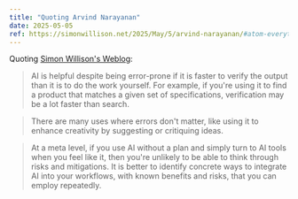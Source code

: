 ```yaml
---
title: "Quoting Arvind Narayanan"
date: 2025-05-05
ref: https://simonwillison.net/2025/May/5/arvind-narayanan/#atom-everything
---
```



Quoting [Simon Willison's Weblog](https://simonwillison.net/2025/May/5/arvind-narayanan/#atom-everything):

> AI is helpful despite being error-prone if it is faster to verify the output than it is to do the work yourself. For example, if you're using it to find a product that matches a given set of specifications, verification may be a lot faster than search.

> There are many uses where errors don't matter, like using it to enhance creativity by suggesting or critiquing ideas.

> At a meta level, if you use AI without a plan and simply turn to AI tools when you feel like it, then you're unlikely to be able to think through risks and mitigations. It is better to identify concrete ways to integrate AI into your workflows, with known benefits and risks, that you can employ repeatedly.